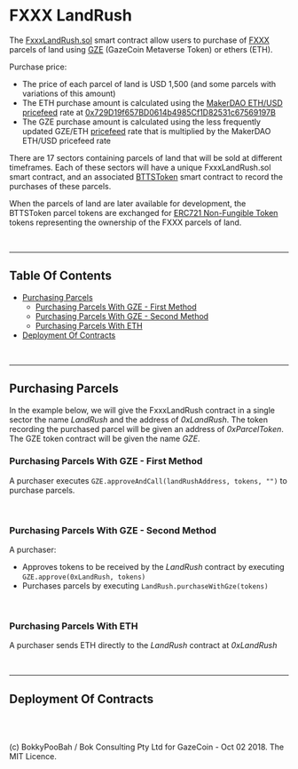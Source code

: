 # FXXX LandRush

The [FxxxLandRush.sol](contracts/FxxxLandRush.sol) smart contract allow users to purchase of [FXXX](https://www.fxxx.io/) parcels of land using [GZE](https://etherscan.io/token/0x4ac00f287f36a6aad655281fe1ca6798c9cb727b) (GazeCoin Metaverse Token) or ethers (ETH).

Purchase price:

* The price of each parcel of land is USD 1,500 (and some parcels with variations of this amount)
* The ETH purchase amount is calculated using the [MakerDAO ETH/USD pricefeed](https://makerdao.com/feeds/) rate at [0x729D19f657BD0614b4985Cf1D82531c67569197B](https://etherscan.io/address/0x729D19f657BD0614b4985Cf1D82531c67569197B#readContract)
* The GZE purchase amount is calculated using the less frequently updated GZE/ETH [pricefeed](contracts/PriceFeed.sol) rate that is multiplied by the MakerDAO ETH/USD pricefeed rate

There are 17 sectors containing parcels of land that will be sold at different timeframes. Each of these sectors will have a unique FxxxLandRush.sol smart contract, and an associated [BTTSToken](https://github.com/bokkypoobah/BokkyPooBahsTokenTeleportationServiceSmartContract) smart contract to record the purchases of these parcels.

When the parcels of land are later available for development, the BTTSToken parcel tokens are exchanged for [ERC721 Non-Fungible Token](https://github.com/ethereum/EIPs/blob/master/EIPS/eip-721.md) tokens representing the ownership of the FXXX parcels of land.

<br />

<hr />

## Table Of Contents

* [Purchasing Parcels](#purchasing-parcels)
  * [Purchasing Parcels With GZE - First Method](#purchasing-parcels-with-gze---first-method)
  * [Purchasing Parcels With GZE - Second Method](#purchasing-parcels-with-gze---second-method)
  * [Purchasing Parcels With ETH](#purchasing-parcels-with-eth)
* [Deployment Of Contracts](#deployment-of-contracts)

<br />

<hr />

## Purchasing Parcels

In the example below, we will give the FxxxLandRush contract in a single sector the name *LandRush* and the address of *0xLandRush*. The token recording the purchased parcel will be given an address of *0xParcelToken*. The GZE token contract will be given the name *GZE*.

### Purchasing Parcels With GZE - First Method

A purchaser executes `GZE.approveAndCall(landRushAddress, tokens, "")` to purchase parcels.

<br />

### Purchasing Parcels With GZE - Second Method

A purchaser:

* Approves tokens to be received by the *LandRush* contract by executing `GZE.approve(0xLandRush, tokens)`
* Purchases parcels by executing `LandRush.purchaseWithGze(tokens)`

<br />

### Purchasing Parcels With ETH

A purchaser sends ETH directly to the *LandRush* contract at *0xLandRush*

<br />

<hr />

## Deployment Of Contracts

<br />

<br />

(c) BokkyPooBah / Bok Consulting Pty Ltd for GazeCoin - Oct 02 2018. The MIT Licence.
